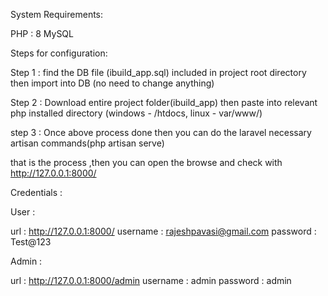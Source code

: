 System Requirements:

 PHP : 8
 MySQL

Steps for configuration:

  Step 1 :  find the DB file (ibuild_app.sql) included in project root directory then import into DB (no need to change anything)
  
  Step 2 : Download entire project folder(ibuild_app) then paste into relevant php installed directory (windows - /htdocs, linux - var/www/)

  step 3 : Once above process done then you can do the laravel necessary artisan commands(php artisan serve)
              
  that is the process ,then you can open the browse and check with http://127.0.0.1:8000/

Credentials :

 User :
 
  url : http://127.0.0.1:8000/
  username : rajeshpavasi@gmail.com
  password : Test@123

Admin :

  url : http://127.0.0.1:8000/admin
  username : admin
  password : admin

